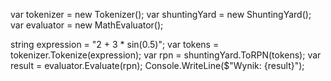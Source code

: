 var tokenizer = new Tokenizer();
var shuntingYard = new ShuntingYard();
var evaluator = new MathEvaluator();

string expression = "2 + 3 * sin(0.5)";
var tokens = tokenizer.Tokenize(expression);
var rpn = shuntingYard.ToRPN(tokens);
var result = evaluator.Evaluate(rpn);
Console.WriteLine($"Wynik: {result}");